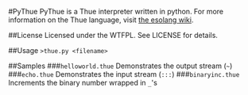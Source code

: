 #PyThue
PyThue is a Thue interpreter written in python.
For more information on the Thue language, visit [the esolang wiki](http://esolangs.org/wiki/Thue).

##License
Licensed under the WTFPL.
See LICENSE for details.

##Usage
`>thue.py <filename>`

##Samples
###`helloworld.thue`
Demonstrates the output stream (`~`)
###`echo.thue`
Demonstrates the input stream (`:::`)
###`binaryinc.thue`
Increments the binary number wrapped in `_`'s
